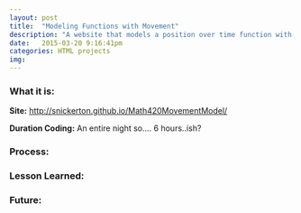 ```yaml
---
layout: post
title:  "Modeling Functions with Movement"
description: "A website that models a position over time function with a neat little white circle."
date:   2015-03-20 9:16:41pm
categories: HTML projects
img:
---
```

<h3><b>What it is:</b></h3>


<b>Site:</b> <http://snickerton.github.io/Math420MovementModel/>

<b>Duration Coding:</b> An entire night so.... 6 hours..ish?

<h3><b>Process:</b></h3>


<h3><b>Lesson Learned:</b></h3>

<h3><b>Future:</b></h3>
